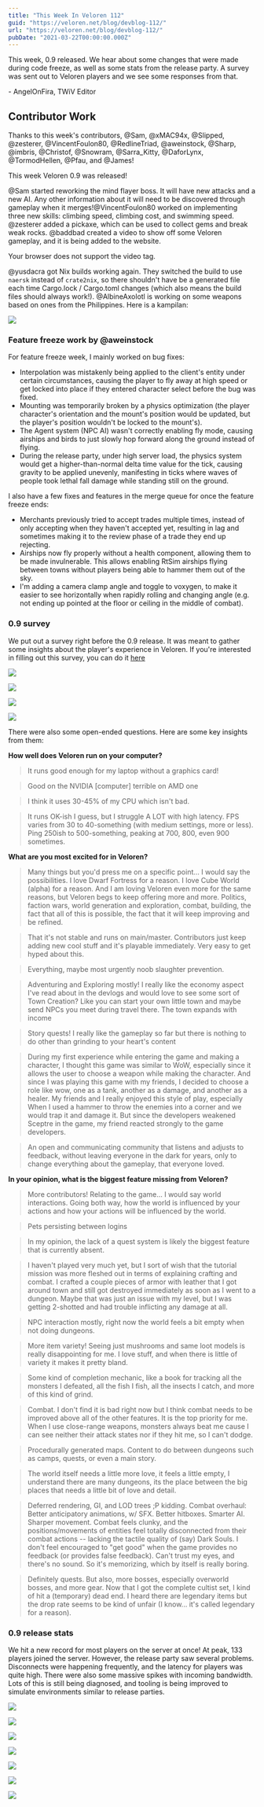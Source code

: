 ```yaml
---
title: "This Week In Veloren 112"
guid: "https://veloren.net/blog/devblog-112/"
url: "https://veloren.net/blog/devblog-112/"
pubDate: "2021-03-22T00:00:00.000Z"
---
```


This week, 0.9 released. We hear about some changes that were made during code freeze, as well as some stats from the release party. A survey was sent out to Veloren players and we see some responses from that.

\- AngelOnFira, TWiV Editor

## Contributor Work

Thanks to this week's contributors, @Sam, @xMAC94x, @Slipped, @zesterer, @VincentFoulon80, @RedlineTriad, @aweinstock, @Sharp, @imbris, @Christof, @Snowram, @Sarra_Kitty, @DaforLynx, @TormodHellen, @Pfau, and @James!

This week Veloren 0.9 was released!

@Sam started reworking the mind flayer boss. It will have new attacks and a new AI. Any other information about it will need to be discovered through gameplay when it merges!@VincentFoulon80 worked on implementing three new skills: climbing speed, climbing cost, and swimming speed. @zesterer added a pickaxe, which can be used to collect gems and break weak rocks. @baddbad created a video to show off some Veloren gameplay, and it is being added to the website.

Your browser does not support the video tag.

@yusdacra got Nix builds working again. They switched the build to use `naersk` instead of `crate2nix`, so there shouldn't have be a generated file each time Cargo.lock / Cargo.toml changes (which also means the build files should always work!). @AlbineAxolotl is working on some weapons based on ones from the Philippines. Here is a kampilan:

![](https://s3.eu-central-2.wasabisys.com/veloren-blog/cdn/597826574095613962/823765462667755531/snap2021-03-22-23-49-34.png)

### Feature freeze work by @aweinstock

For feature freeze week, I mainly worked on bug fixes:

- Interpolation was mistakenly being applied to the client's entity under certain circumstances, causing the player to fly away at high speed or get locked into place if they entered character select before the bug was fixed.
- Mounting was temporarily broken by a physics optimization (the player character's orientation and the mount's position would be updated, but the player's position wouldn't be locked to the mount's).
- The Agent system (NPC AI) wasn't correctly enabling fly mode, causing airships and birds to just slowly hop forward along the ground instead of flying.
- During the release party, under high server load, the physics system would get a higher-than-normal delta time value for the tick, causing gravity to be applied unevenly, manifesting in ticks where waves of people took lethal fall damage while standing still on the ground.

I also have a few fixes and features in the merge queue for once the feature freeze ends:

- Merchants previously tried to accept trades multiple times, instead of only accepting when they haven't accepted yet, resulting in lag and sometimes making it to the review phase of a trade they end up rejecting.
- Airships now fly properly without a health component, allowing them to be made invulnerable. This allows enabling RtSim airships flying between towns without players being able to hammer them out of the sky.
- I'm adding a camera clamp angle and toggle to voxygen, to make it easier to see horizontally when rapidly rolling and changing angle (e.g. not ending up pointed at the floor or ceiling in the middle of combat).

### 0.9 survey

We put out a survey right before the 0.9 release. It was meant to gather some insights about the player's experience in Veloren. If you're interested in filling out this survey, you can do it [here](https://forms.gle/egxnK6nskcK8nR1R8)

![](https://s3.eu-central-2.wasabisys.com/veloren-blog/cdn/539518074106413056/825370930884378674/unknown.png)

![](https://s3.eu-central-2.wasabisys.com/veloren-blog/cdn/539518074106413056/825371056684007505/unknown.png)

![](https://s3.eu-central-2.wasabisys.com/veloren-blog/cdn/539518074106413056/825373494619144242/unknown.png)

![](https://s3.eu-central-2.wasabisys.com/veloren-blog/cdn/539518074106413056/825373573660803092/unknown.png)

There were also some open-ended questions. Here are some key insights from them:

**How well does Veloren run on your computer?**

> It runs good enough for my laptop without a graphics card!

> Good on the NVIDIA \[computer\] terrible on AMD one

> I think it uses 30-45% of my CPU which isn't bad.

> It runs OK-ish I guess, but I struggle A LOT with high latency. FPS varies from 30 to 40-something (with medium settings, more or less). Ping 250ish to 500-something, peaking at 700, 800, even 900 sometimes.

**What are you most excited for in Veloren?**

> Many things but you'd press me on a specific point... I would say the possibilities. I love Dwarf Fortress for a reason. I love Cube World (alpha) for a reason. And I am loving Veloren even more for the same reasons, but Veloren begs to keep offering more and more. Politics, faction wars, world generation and exploration, combat, building, the fact that all of this is possible, the fact that it will keep improving and be refined.

> That it's not stable and runs on main/master. Contributors just keep adding new cool stuff and it's playable immediately. Very easy to get hyped about this.

> Everything, maybe most urgently noob slaughter prevention.

> Adventuring and Exploring mostly! I really like the economy aspect I've read about in the devlogs and would love to see some sort of Town Creation? Like you can start your own little town and maybe send NPCs you meet during travel there. The town expands with income

> Story quests! I really like the gameplay so far but there is nothing to do other than grinding to your heart's content

> During my first experience while entering the game and making a character, I thought this game was similar to WoW, especially since it allows the user to choose a weapon while making the character. And since I was playing this game with my friends, I decided to choose a role like wow, one as a tank, another as a damage, and another as a healer. My friends and I really enjoyed this style of play, especially When I used a hammer to throw the enemies into a corner and we would trap it and damage it. But since the developers weakened Sceptre in the game, my friend reacted strongly to the game developers.

> An open and communicating community that listens and adjusts to feedback, without leaving everyone in the dark for years, only to change everything about the gameplay, that everyone loved.

**In your opinion, what is the biggest feature missing from Veloren?**

> More contributors! Relating to the game... I would say world interactions. Going both way, how the world is influenced by your actions and how your actions will be influenced by the world.

> Pets persisting between logins

> In my opinion, the lack of a quest system is likely the biggest feature that is currently absent.

> I haven't played very much yet, but I sort of wish that the tutorial mission was more fleshed out in terms of explaining crafting and combat. I crafted a couple pieces of armor with leather that I got around town and still got destroyed immediately as soon as I went to a dungeon. Maybe that was just an issue with my level, but I was getting 2-shotted and had trouble inflicting any damage at all.

> NPC interaction mostly, right now the world feels a bit empty when not doing dungeons.

> More item variety! Seeing just mushrooms and same loot models is really disappointing for me. I love stuff, and when there is little of variety it makes it pretty bland.

> Some kind of completion mechanic, like a book for tracking all the monsters I defeated, all the fish I fish, all the insects I catch, and more of this kind of grind.

> Combat. I don't find it is bad right now but I think combat needs to be improved above all of the other features. It is the top priority for me. When I use close-range weapons, monsters always beat me cause I can see neither their attack states nor if they hit me, so I can't dodge.

> Procedurally generated maps. Content to do between dungeons such as camps, quests, or even a main story.

> The world itself needs a little more love, it feels a little empty, I understand there are many dungeons, its the place between the big places that needs a little bit of love and detail.

> Deferred rendering, GI, and LOD trees ;P kidding. Combat overhaul: Better anticipatory animations, w/ SFX. Better hitboxes. Smarter AI. Sharper movement. Combat feels clunky, and the positions/movements of entities feel totally disconnected from their combat actions -- lacking the tactile quality of (say) Dark Souls. I don't feel encouraged to "get good" when the game provides no feedback (or provides false feedback). Can't trust my eyes, and there's no sound. So it's memorizing, which by itself is really boring.

> Definitely quests. But also, more bosses, especially overworld bosses, and more gear. Now that I got the complete cultist set, I kind of hit a (temporary) dead end. I heard there are legendary items but the drop rate seems to be kind of unfair (I know... it's called legendary for a reason).

### 0.9 release stats

We hit a new record for most players on the server at once! At peak, 133 players joined the server. However, the release party saw several problems. Disconnects were happening frequently, and the latency for players was quite high. There were also some massive spikes with incoming bandwidth. Lots of this is still being diagnosed, and tooling is being improved to simulate environments similar to release parties.

![](https://s3.eu-central-2.wasabisys.com/veloren-blog/cdn/539518074106413056/825375525350408213/unknown.png)

![](https://s3.eu-central-2.wasabisys.com/veloren-blog/cdn/539518074106413056/825375632107896832/unknown.png)

![](https://s3.eu-central-2.wasabisys.com/veloren-blog/cdn/539518074106413056/825375696879878154/unknown.png)

![](https://s3.eu-central-2.wasabisys.com/veloren-blog/cdn/539518074106413056/825375761148936251/unknown.png)

![](https://s3.eu-central-2.wasabisys.com/veloren-blog/cdn/539518074106413056/825375910969737287/unknown.png)

![](https://s3.eu-central-2.wasabisys.com/veloren-blog/cdn/539518074106413056/825379823915499580/unknown.png)

![](https://s3.eu-central-2.wasabisys.com/veloren-blog/cdn/539518074106413056/825380242704826458/unknown.png)
